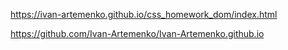 https://ivan-artemenko.github.io/css_homework_dom/index.html

https://github.com/Ivan-Artemenko/Ivan-Artemenko.github.io
